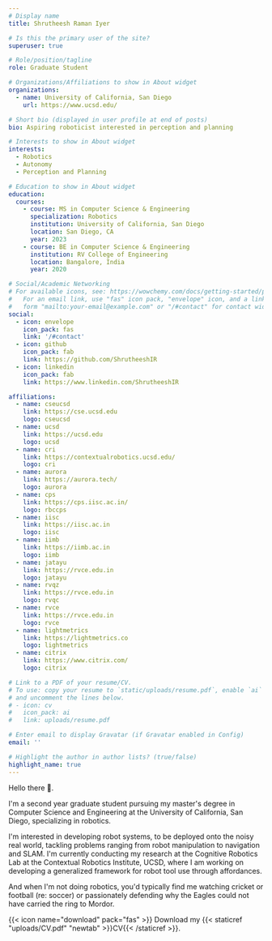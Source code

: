 ```yaml
---
# Display name
title: Shrutheesh Raman Iyer

# Is this the primary user of the site?
superuser: true

# Role/position/tagline
role: Graduate Student

# Organizations/Affiliations to show in About widget
organizations:
  - name: University of California, San Diego
    url: https://www.ucsd.edu/

# Short bio (displayed in user profile at end of posts)
bio: Aspiring roboticist interested in perception and planning

# Interests to show in About widget
interests:
  - Robotics
  - Autonomy
  - Perception and Planning

# Education to show in About widget
education:
  courses:
    - course: MS in Computer Science & Engineering
      specialization: Robotics
      institution: University of California, San Diego
      location: San Diego, CA
      year: 2023
    - course: BE in Computer Science & Engineering
      institution: RV College of Engineering
      location: Bangalore, India
      year: 2020

# Social/Academic Networking
# For available icons, see: https://wowchemy.com/docs/getting-started/page-builder/#icons
#   For an email link, use "fas" icon pack, "envelope" icon, and a link in the
#   form "mailto:your-email@example.com" or "/#contact" for contact widget.
social:
  - icon: envelope
    icon_pack: fas
    link: '/#contact'
  - icon: github
    icon_pack: fab
    link: https://github.com/ShrutheeshIR
  - icon: linkedin
    icon_pack: fab
    link: https://www.linkedin.com/ShrutheeshIR

affiliations:
  - name: cseucsd
    link: https://cse.ucsd.edu
    logo: cseucsd
  - name: ucsd
    link: https://ucsd.edu
    logo: ucsd
  - name: cri
    link: https://contextualrobotics.ucsd.edu/
    logo: cri
  - name: aurora
    link: https://aurora.tech/
    logo: aurora
  - name: cps
    link: https://cps.iisc.ac.in/
    logo: rbccps
  - name: iisc
    link: https://iisc.ac.in
    logo: iisc
  - name: iimb
    link: https://iimb.ac.in
    logo: iimb
  - name: jatayu
    link: https://rvce.edu.in
    logo: jatayu
  - name: rvqz
    link: https://rvce.edu.in
    logo: rvqc
  - name: rvce
    link: https://rvce.edu.in
    logo: rvce
  - name: lightmetrics
    link: https://lightmetrics.co
    logo: lightmetrics
  - name: citrix
    link: https://www.citrix.com/
    logo: citrix

# Link to a PDF of your resume/CV.
# To use: copy your resume to `static/uploads/resume.pdf`, enable `ai` icons in `params.toml`,
# and uncomment the lines below.
# - icon: cv
#   icon_pack: ai
#   link: uploads/resume.pdf

# Enter email to display Gravatar (if Gravatar enabled in Config)
email: ''

# Highlight the author in author lists? (true/false)
highlight_name: true
---
```


 Hello there 👋.

I'm a second year graduate student pursuing my master's degree in Computer Science and Engineering at the University of California, San Diego, specializing in robotics.

I'm interested in developing robot systems, to be deployed onto the noisy real world, tackling problems ranging from robot manipulation to navigation and SLAM. I'm currently conducting my research at the Cognitive Robotics Lab at the Contextual Robotics Institute, UCSD, where I am working on developing a generalized framework for robot tool use through affordances.

And when I'm not doing robotics, you'd typically find me watching cricket or football (re: soccer) or passionately defending why the Eagles could not have carried the ring to Mordor. 

{{< icon name="download" pack="fas" >}} Download my {{< staticref "uploads/CV.pdf" "newtab" >}}CV{{< /staticref >}}.